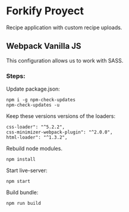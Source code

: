 # Forkify Proyect

Recipe application with custom recipe uploads.

## Webpack Vanilla JS

This configuration allows us to work with SASS.

### Steps:

Update package.json:
```
npm i -g npm-check-updates
npm-check-updates -u
```

Keep these versions versions of the loaders:
```
css-loader": "^5.2.2",
css-minimizer-webpack-plugin": "^2.0.0",
html-loader": "^1.3.2",
```

Rebuild node modules.
```
npm install
```

Start live-server:
```
npm start
```

Build bundle:
```
npm run build
```
